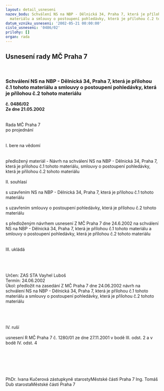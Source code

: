 ```yaml
---
layout: detail_usneseni
nazev_bodu: Schválení NS na NBP - Dělnická 34, Praha 7, která je přílohou č.1 tohoto
  materiálu a smlouvy o postoupení pohledávky, která je přílohou č.2 tohoto materiálu
datum_vzniku_usneseni: '2002-05-21 00:00:00'
cislo_usneseni: '0486/02'
prilohy: []
organ: rada
---
```

<div id="ucUsn_pList" class="usn">
	<span><h2>Usnesení rady MČ Praha 7 </h2>
<br></span><div class="standBody">
<span><h3>Schválení NS na NBP - Dělnická 34, Praha 7, která je přílohou č.1 tohoto materiálu a smlouvy o postoupení pohledávky, která je přílohou č.2 tohoto materiálu</h3></span><div class="center">
		<strong>č. 0486/02</strong><br>
	</div>
<div class="center">
		<strong>Ze dne 21.05.2002</strong><br><br>
	</div>
<br>Rada MČ Praha 7<br>po projednání<br><br><br>I.	bere na vědomí<br><br> <br>předložený materiál - Návrh na schválení NS na NBP -  Dělnická 34, Praha 7, která je přílohou č.1 tohoto materiálu, smlouvy o postoupení pohledávky, která je přílohou č.2 tohoto materiálu <br><br>II.	souhlasí <br><br>s uzavřením NS na NBP - Dělnická 34, Praha 7, která je přílohou č.1 tohoto materiálu<br><br>s uzavřením smlouvy o postoupení pohledávky, která je přílohou č.2 tohoto materiálu<br><br>s předloženým návrhem usnesení Z MČ Praha 7 dne 24.6.2002 na schválení NS na NBP -  Dělnická 34, Praha 7, která je přílohou č.1 tohoto materiálu a smlouvy o postoupení pohledávky, která je přílohou č.2 tohoto materiálu <br><br><br>III.	ukládá <br><br> <br><br> <br>Určen:	ZAS STA Vayhel Luboš<br>Termín: 24.06.2002<br>Úkol:	předložit na zasedání Z MČ Praha 7 dne 24.06.2002 návrh na schválení  NS na NBP -  Dělnická 34, Praha 7, která je přílohou č.1 tohoto materiálu a smlouvy o postoupení pohledávky, která je přílohou č.2 tohoto materiálu <br> <br><br><br><br>IV.	ruší <br><br>usnesení R MČ Praha 7 č. 1280/01 ze dne 27.11.2001 v bodě III. odst. 2 a v bodě IV. odst. 4<br><br> <br><br><br> <br>	<br>PhDr. Ivana Kučerová zástupkyně starostyMěstské části Praha 7	Ing. Tomáš Dub starostaMěstské části Praha 7<br>	<br><br>
</div>
</div>